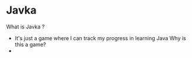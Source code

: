 
# Javka
What is Javka ?
- It's just a game where I can track my progress in learning Java
Why is this a game?
- 
